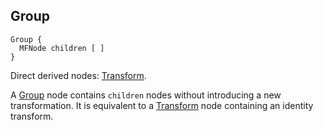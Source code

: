 ## Group

```
Group {
  MFNode children [ ]
}
```

Direct derived nodes: [Transform](transform.md).

A [Group](#group) node contains `children` nodes without introducing a new transformation.
It is equivalent to a [Transform](transform.md) node containing an identity transform.
